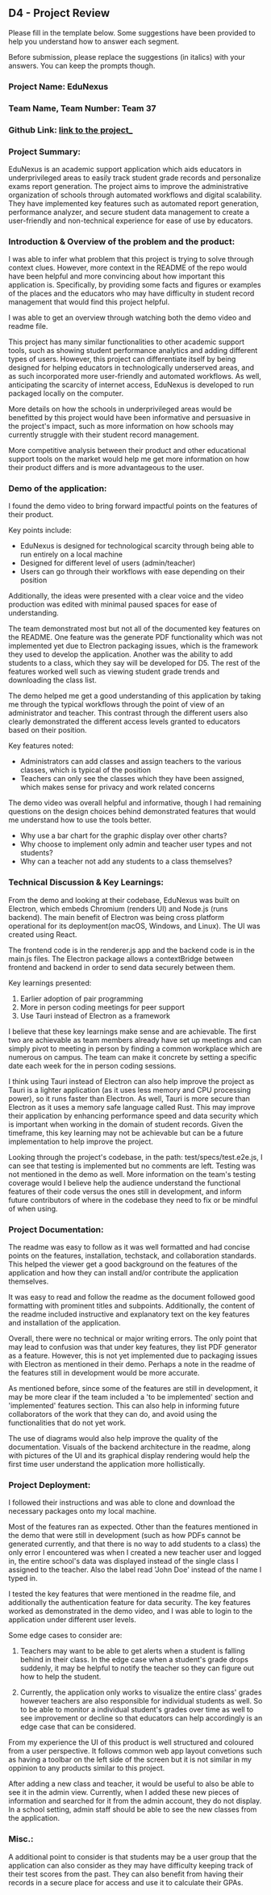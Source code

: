 ## D4 - Project Review

Please fill in the template below. Some suggestions have been provided to help you understand how to answer each segment.

Before submission, please replace the suggestions (in italics) with your answers. You can keep the prompts though.

### Project Name: EduNexus
### Team Name, Team Number: Team 37
### Github Link: [link to the project_](https://github.com/csc301-2024-s/deliverable-1-37-edunexus)

### Project Summary:

EduNexus is an academic support application which aids educators in underprivileged areas to easily track student grade records and personalize exams report generation. The project aims to improve the administrative organization of schools through automated workflows and digital scalability. They have implemented key features such as automated report generation, performance analyzer, and secure student data management to create a user-friendly and non-technical experience for ease of use by educators. 


### Introduction & Overview of the problem and the product:

I was able to infer what problem that this project is trying to solve through context clues. However, more context in the README of the repo would have been helpful and more convincing about how important this application is. Specifically, by providing some facts and figures or examples of the places and the educators who may have difficulty in student record management that would find this project helpful. 

I was able to get an overview through watching both the demo video and readme file. 

This project has many similar functionalities to other academic support tools, such as showing student performance analytics and adding different types of users. However, this project can differentiate itself by being designed for helping educators in technologically underserved areas, and as such incorporated more user-friendly and automated workflows. As well, anticipating the scarcity of internet access, EduNexus is developed to run packaged locally on the computer. 

More details on how the schools in underprivileged areas would be benefitted by this project would have been informative and persuasive in the project's impact, such as more information on how schools may currently struggle with their student record management.

More competitive analysis between their product and other educational support tools on the market would help me get more information on how their product differs and is more advantageous to the user. 

### Demo of the application:

I found the demo video to bring forward impactful points on the features of their product. 

Key points include:
- EduNexus is designed for technological scarcity through being able to run entirely on a local machine
- Designed for different level of users (admin/teacher)
- Users can go through their workflows with ease depending on their position

Additionally, the ideas were presented with a clear voice and the video production was edited with minimal paused spaces for ease of understanding.  

The team demonstrated most but not all of the documented key features on the README. One feature was the generate PDF functionality which was not implemented yet due to Electron packaging issues, which is the framework they used to develop the application. Another was the ability to add students to a class, which they say will be developed for D5. The rest of the features worked well such as viewing student grade trends and downloading the class list. 

The demo helped me get a good understanding of this application by taking me through the typical workflows through the point of view of an administrator and teacher. This contrast through the different users also clearly demonstrated the different access levels granted to educators based on their position. 

Key features noted:
- Administrators can add classes and assign teachers to the various classes, which is typical of the position
- Teachers can only see the classes which they have been assigned, which makes sense for privacy and work related concerns

The demo video was overall helpful and informative, though I had remaining questions on the design choices behind demonstrated features that would me understand how to use the tools better. 

- Why use a bar chart for the graphic display over other charts?
- Why choose to implement only admin and teacher user types and not students?
- Why can a teacher not add any students to a class themselves? 

### Technical Discussion & Key Learnings:

From the demo and looking at their codebase, EduNexus was built on Electron, which embeds Chromium (renders UI) and Node.js (runs backend). The main benefit of Electron was being cross platform operational for its deployment(on macOS, Windows, and Linux). The UI was created using React.

The frontend code is in the renderer.js app and the backend code is in the main.js files. The Electron package allows a contextBridge between frontend and backend in order to send data securely between them. 

Key learnings presented: 
1. Earlier adoption of pair programming
2. More in person coding meetings for peer support
3. Use Tauri instead of Electron as a framework

I believe that these key learnings make sense and are achievable. The first two are achievable as team members already have set up meetings and can simply pivot to meeting in person by finding a common workplace which are numerous on campus. The team can make it concrete by setting a specific date each week for the in person coding sessions. 

I think using Tauri instead of Electron can also help improve the project as Tauri is a lighter application (as it uses less memory and CPU processing power), so it runs faster than Electron. As well, Tauri is more secure than Electron as it uses a memory safe language called Rust. This may improve their application by enhancing performance speed and data security which is important when working in the domain of student records. Given the timeframe, this key learning may not be achievable but can be a future implementation to help improve the project. 

Looking through the project's codebase, in the path: test/specs/test.e2e.js, I can see that testing is implemented but no comments are left. Testing was not mentioned in the demo as well. More information on the team's testing coverage would I believe help the audience understand the functional features of their code versus the ones still in development, and inform future contributors of where in the codebase they need to fix or be mindful of when using. 


### Project Documentation:

The readme was easy to follow as it was well formatted and had concise points on the features, installation, techstack, and collaboration standards. This helped the viewer get a good background on the features of the application and how they can install and/or contribute the application themselves. 

It was easy to read and follow the readme as the document followed good formatting with prominent titles and subpoints. Additionally, the content of the readme included instructive and explanatory text on the key features and installation of the application. 

Overall, there were no technical or major writing errors. The only point that may lead to confusion was that under key features, they list PDF generator as a feature. However, this is not yet implemented due to packaging issues with Electron as mentioned in their demo. Perhaps a note in the readme of the features still in development would be more accurate.

As mentioned before, since some of the features are still in development, it may be more clear if the team included a 'to be implemented' section and 'implemented' features section. This can also help in informing future collaborators of the work that they can do, and avoid using the functionalities that do not yet work. 

The use of diagrams would also help improve the quality of the documentation. Visuals of the backend architecture in the readme, along with pictures of the UI and its graphical display rendering would help the first time user understand the application more hollistically. 

### Project Deployment:

I followed their instructions and was able to clone and download the necessary packages onto my local machine. 

Most of the features ran as expected. Other than the features mentioned in the demo that were still in development (such as how PDFs cannot be generated currently, and that there is no way to add students to a class) the only error I encountered was when I created a new teacher user and logged in, the entire school's data was displayed instead of the single class I assigned to the teacher. Also the label read 'John Doe' instead of the name I typed in. 

I tested the key features that were mentioned in the readme file, and additionally the authentication feature for data security. The key features worked as demonstrated in the demo video, and I was able to login to the application under different user levels.  

Some edge cases to consider are:

1. Teachers may want to be able to get alerts when a student is falling behind in their class. In the edge case when a student's grade drops suddenly, it may be helpful to notify the teacher so they can figure out how to help the student. 

2. Currently, the application only works to visualize the entire class' grades however teachers are also responsible for individual students as well. So to be able to monitor a individual student's grades over time as well to see improvement or decline so that educators can help accordingly is an edge case that can be considered.

From my experience the UI of this product is well structured and coloured from a user perspective. It follows common web app layout convetions such as having a toolbar on the left side of the screen but it is not similar in my oppinion to any products similar to this project. 

After adding a new class and teacher, it would be useful to also be able to see it in the admin view. Currently, when I added these new pieces of information and searched for it from the admin account, they do not display. In a school setting, admin staff should be able to see the new classes from the application.

### Misc.:
A additional point to consider is that students may be a user group that the application can also consider as they may have difficulty keeping track of their test scores from the past. They can also benefit from having their records in a secure place for access and use it to calculate their GPAs.



